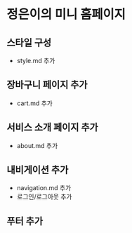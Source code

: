 # 정은이의 미니 홈페이지

## 스타일 구성
- style.md 추가

## 장바구니 페이지 추가
- cart.md 추가
## 서비스 소개 페이지 추가
- about.md 추가

## 내비게이션 추가
- navigation.md 추가
- 로그인/로그아웃 추가

## 푸터 추가
